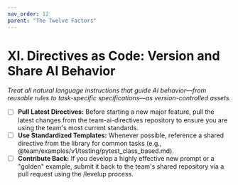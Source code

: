 ```yaml
---
nav_order: 12
parent: "The Twelve Factors"
---
```

# XI. Directives as Code: Version and Share AI Behavior

*Treat all natural language instructions that guide AI behavior—from reusable rules to task-specific specifications—as version-controlled assets.*

- [ ] **Pull Latest Directives:** Before starting a new major feature, pull the latest changes from the team-ai-directives repository to ensure you are using the team's most current standards.
- [ ] **Use Standardized Templates:** Whenever possible, reference a shared directive from the library for common tasks (e.g., @team/examples/v1/testing/pytest_class_based.md).
- [ ] **Contribute Back:** If you develop a highly effective new prompt or a "golden" example, submit it back to the team's shared repository via a pull request using the /levelup process.
